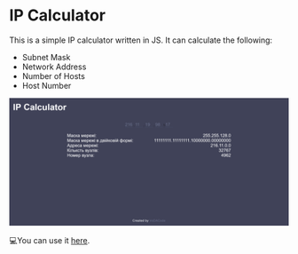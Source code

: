 # IP Calculator

This is a simple IP calculator written in JS. It can calculate the following:

* Subnet Mask
* Network Address
* Number of Hosts
* Host Number

![Main page](/docs/imgs/main-page.png)

💻You can use it [here](https://ip-calculator.vodacode.space/).

